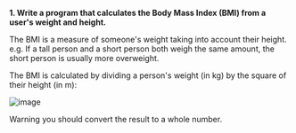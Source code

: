 
**1. Write a program that calculates the Body Mass Index (BMI) from a user's weight and height.**

The BMI is a measure of someone's weight taking into account their height. e.g. If a tall person and a short person both weigh the same amount, the short person is usually more overweight.

The BMI is calculated by dividing a person's weight (in kg) by the square of their height (in m):

![image](https://user-images.githubusercontent.com/117635899/214849610-06fa287d-2402-4752-a498-283d1a0da05d.png)

Warning you should convert the result to a whole number.
